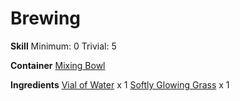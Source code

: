 <!-- TITLE: Grass Water -->
<!-- SUBTITLE: Water infused with the essence of soft grass -->

# Brewing
**Skill**
Minimum: 0
Trivial: 5

**Container**
[Mixing Bowl](mixing-bowl)

**Ingredients**
[Vial of Water](vial-of-water) x 1
[Softly Glowing Grass](softly-glowing-grass) x 1